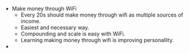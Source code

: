 - Make money through WiFi
	- Every 20s should make money through wifi as multiple sources of income.
	- Easiest and necessary way.
	- Compounding and scale is easy with WiFi.
	- Learning making money through wifi is improving personallity.
- 